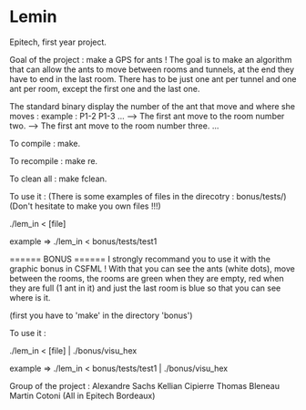 # Lemin

Epitech, first year project.

Goal of the project : make a GPS for ants ! The goal is to make an algorithm that can allow the ants to move between rooms and tunnels, at the end they have to end in the last room.
There has to be just one ant per tunnel and one ant per room, except the first one and the last one.

The standard binary display the number of the ant that move and where she moves :
example : 
P1-2
P1-3
...
--> The first ant move to the room number two.
--> The first ant move to the room number three.
...

To compile : make.

To recompile : make re.

To clean all : make fclean.

To use it :
(There is some examples of files in the direcotry : bonus/tests/)
(Don't hesitate to make you own files !!!)

./lem_in < [file]

example => ./lem_in < bonus/tests/test1

====== BONUS ======
I strongly recommand you to use it with the graphic bonus in CSFML ! With that you can see the ants (white dots), move between the rooms, the rooms are green when they are empty, red when they are full (1 ant in it) and just the last room is blue so that you can see where is it.

(first you have to 'make' in the directory 'bonus')

To use it :

./lem_in < [file] | ./bonus/visu_hex

example => ./lem_in < bonus/tests/test1 | ./bonus/visu_hex


Group of the project :
Alexandre Sachs
Kellian Cipierre
Thomas Bleneau
Martin Cotoni
(All in Epitech Bordeaux)
